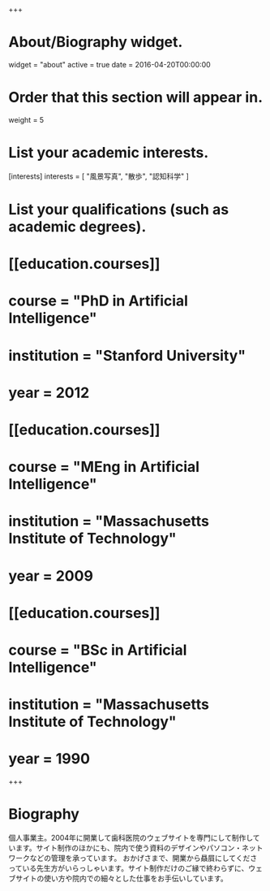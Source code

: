 +++
# About/Biography widget.
widget = "about"
active = true
date = 2016-04-20T00:00:00

# Order that this section will appear in.
weight = 5

# List your academic interests.
[interests]
  interests = [
    "風景写真",
    "散歩",
    "認知科学"
  ]

# List your qualifications (such as academic degrees).
# [[education.courses]]
  # course = "PhD in Artificial Intelligence"
  # institution = "Stanford University"
  # year = 2012

# [[education.courses]]
  # course = "MEng in Artificial Intelligence"
  # institution = "Massachusetts Institute of Technology"
  # year = 2009

# [[education.courses]]
  # course = "BSc in Artificial Intelligence"
  # institution = "Massachusetts Institute of Technology"
  # year = 1990
 
+++

# Biography

個人事業主。2004年に開業して歯科医院のウェブサイトを専門にして制作しています。サイト制作のほかにも、院内で使う資料のデザインやパソコン・ネットワークなどの管理を承っています。
おかげさまで、開業から贔屓にしてくださっている先生方がいらっしゃいます。サイト制作だけのご縁で終わらずに、ウェブサイトの使い方や院内での細々とした仕事をお手伝いしています。